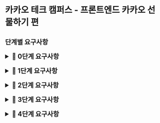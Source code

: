 # 카카오 테크 캠퍼스 - 프론트엔드 카카오 선물하기 편

## 단계별 요구사항

<details>
<summary style="font-size:150%"><b>📝 0단계 요구사항</b></summary>
<div markdown="1">

- [x] 미션은 상품 주문하기 저장소를 포크하고 클론하는 것으로 시작한다.
- [x] 온라인 코드 리뷰 요청 1단계 문서를 참고하여 실습 환경을 구축한다.

1. 미션 시작 버튼을 클릭하여 미션을 시작한다.
2. 저장소에 GitHub 사용자 이름으로 브랜치가 생성되었는지 확인한다.
3. 저장소를 내 계정으로 포크한다.

- [x] 기능을 구현하기 전 README.md에 구현할 기능 목록을 정리해 추가한다.
- [x] Git의 커밋 단위는 앞 단계에서 README.md에 정리한 기능 목록 단위로
      추가한다.
  - [x] AngularJS Git Commit Message Conventions을 참고해 커밋 메시지를
        작성한다.

</div>
</details>

<br />

<details>
<summary style="font-size:150%"><b>📝 1단계 요구사항</b></summary>
<div markdown="1">

- [x] 결과 링크를 참고하여 상세 페이지 및 상품 결제 페이지의 UI를 구현한다.
- [x] 이 과정에서 UI를 chakra-ui 사용해서 구현한다. (단, 직접 구현해도 무방하나
      다른 UI 라이브러리 사용은 금지)
- [x] 이번 과제는 Form을 다루는 것이 중점이기 때문에 UI 구현에 어려움을 겪는다면
      임의로 변경해도 됨
- [x] 상세 페이지에서 첨부된 oas.yaml 파일의
      `/api/v1/products/{productId}/detail`,
      `/api/v1/products/{productId}/options`를 참고하여 API를 구현한다.
- [x] 없는 상품의 경우 메인 페이지로 연결되도록 한다.
- [x] 나에게 선물하기 버튼 클릭 시 로그인이 되어있지 않다면 로그인 페이지로
      이동한다.
- [x] React Hook Form 등의 라이브러리를 사용하지 않으며 React의 form, ref,
      state만 사용하여 구현한다.

</div>
</details>

<br />

<details>
<summary style="font-size:150%"><b>📝 2단계 요구사항</b></summary>
<div markdown="1">

- [x] 상품 상세 페이지에서 상품의 개수를 option API의 giftOrderLimit을 초과한
      경우 선택이 불가하게 해요.

### 결제 페이지의 Form을 validation 해요. (4주차 미션 결과물 참고)

- [x] 카드 메시지를 입력하지 않으면 메시지를 입력하라고 안내해요. 카드 메시지가
      100글자가 넘어가면 100자 이내로 입력하라고 안내해요.
- [x] 현금 영수증 checkbox 클릭 시 현금영수증 번호가 입력되었는지 확인해요.
- [x] 현금 영수증 입력은 숫자만 입력하도록 안내해요.

</div>
</details>

<br />

<details>
<summary style="font-size:150%"><b>📝 3단계 요구사항</b></summary>
<div markdown="1">

- [x] 기존에 만든 form / input을 react-hook-form으로 변경해요.
- [x] validate 또한 react-hook-form 기능을 적극적으로 활용해요. (이 과정에서
      zod를 사용해도 좋아요.)

</div>
</details>

<br />

<details>
<summary style="font-size:150%"><b>📝 4단계 요구사항</b></summary>
<div markdown="1">

## 4주차 질문

### 질문 1. 제어 컴포넌트와 비제어 컴포넌트의 차이가 무엇이고 제어 컴포넌트로 Form을 만들어야 하는 경우가 있다면 어떤 경우인지 예시와 함께 설명해주세요.
1. 제어 컴포넌트 : React 에 의해 값이 제어되는 입력 폼 엘리먼트
- 사용자의 입력을 기반으로 자신의 state를 관리하고 업데이트
- React 에서는 변경할 수 있는 state가 일반적으로 컴포넌트의 state 속성에 유지되며 setState()에 의해 업데이트 된다. 
=> 제어 컴포넌트는 사용자가 입력한 값과 저장되는 값이 실시간으로 동기화된다.

2. 비제어 컴포넌트 : React에서 값을 보장하지 않는 방식
- setState()를 쓰지 않고 ref를 사용해서 값을 관리
- State로 값을 관리하지 않기 때문에 입력할 때마다 리렌더링, API가 호출되지 않아서 성능상 이점이 있음.
- 특정한 작업을 해야한다면, ref를 통해서 접근해 value를 얻을 수 있음
=> 실시간으로 변경된 값이 필요하지 않고, 제출시에만 필요할 때 비제어 컴포넌트를 사용한다.

### 질문 2. input type의 종류와 각각 어떤 특징을 가지고 있는지 설명해 주세요.
모든 input type을 설명하기에는 너무나도 많다고 생각하여, 이번 과제를 하면서 주로 사용했던 속성값들을 생각해보며 정리해보겠습니다.
1. text : 일반적인 텍스트 입력
- 단순한 문자열 입력 가능

2. number : 숫자 입력
- 숫자만 입력이 가능함

3. checkbox : 체크박스 입력
- check와 uncheck 상태를 설정할 수 있음.
- check 상태일때는 true, uncheck 상태일때는 false를 반환

4. button : 버튼 기능
- submit 라는 옵션을 활용하여 button 태그와 비슷하게 이용할 수 있다.

### 질문 3. label tag는 어떤 역할을 하며 label로 input field를 감싸면 어떻게 동작하는지 설명해 주세요.
- label tag의 for 속성을 활용하여 input tage의 id와 연결할 수 있다. 이때 label을 click하면 input창으로 입력할 수 있도록 focus 된다.
- label tag로 감싸게 되면은 for 속성과 비슷하게 동작하게 된다.

</div>
</details>
